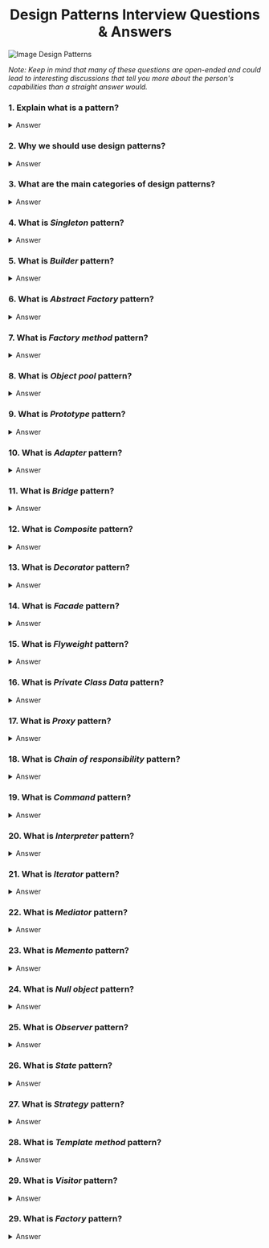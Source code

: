 <h1 align="center">
Design Patterns Interview Questions & Answers
</h1>

![Image Design Patterns](https://1.bp.blogspot.com/-FliyHYR2fYY/Xk3o0f4XOsI/AAAAAAAAdA4/SqBdGXG9rKY5XYtBUAxrZoKe6nBaXi2hACLcBGAsYHQ/s640/Design%2BPatterns%2Band%2Btheir%2Brelationship%2Bfor%2Bprogrammers%2Beducative.jpg)

_Note: Keep in mind that many of these questions are open-ended and could lead to interesting discussions that tell you more about the person's capabilities than a straight answer would._

### 1. Explain what is a pattern?

<details>
    <summary>
        Answer
    </summary>

Design Pattern is a typical solution to commonly occurring problem in software design. You could compare DP to a blueprint that can be taken and customized to solve a particular design problem in your code.

</details>

### 2. Why we should use design patterns?

<details>
    <summary>
        Answer
    </summary>

The most important reason is that patterns simplify the design and support of programs.

- Tried and tested solutions.
- Code unification - you create fewer bugs, since you use typical unified solutions where all hidden bugs have already been discovered.
- Universal programmers’ vocabulary - instead of explaining some problem you can use pattern name that will be enough for another developer to understand the problem.

</details>

### 3. What are the main categories of design patterns?

<details>
    <summary>
        Answer
    </summary>

- Creational: all about creating new objects.
- Structural: structuring your classes effectively, making the relationships minimal etc.
- Behavioral: These design patterns are specifically concerned with communication between objects.

</details>

### 4. What is _Singleton_ pattern?

<details>
    <summary>
        Answer
    </summary>

Ensure that your class have only one instance and provide a global pointer to access it.
Singleton pattern in Java is a pattern that allows only one instance of Singleton class available in the whole application. java.lang.Runtime is a good example of a Singleton pattern in Java. There are multiple ways to write thread-safe Singleton in Java, like by writing singleton using double-checked locking, by using static Singleton instance initialized during class loading. By the way, using Java enum to create thread-safe singleton is the most simple way.   
</details>

### 5. What is _Builder_ pattern?

<details>
    <summary>
        Answer
    </summary>

Separate construction of a complex object from its representation, so you can modify it and create different representations depending on your builder.

</details>

### 6. What is _Abstract Factory_ pattern?

<details>
    <summary>
        Answer
    </summary>

Interface for creating families of object related / dependent on each other without using a concrete classes.

</details>

### 7. What is _Factory method_ pattern?

<details>
    <summary>
        Answer
    </summary>

Interface method for creating an object but letting subclasses decide on what class will be instantiated.

</details>

### 8. What is _Object pool_ pattern?

<details>
    <summary>
        Answer
    </summary>
    
Special kind of factory, which main purpose is reusing/sharing objects, that creations is hard (e.g time consuming).
Client of object poll requests object, do some operation on it. After it finish it returns object to pool instead of destroy it.
Good example of implementation Object Pool pattern is [Thread pool from .NET Framework.](https://docs.microsoft.com/en-us/dotnet/api/system.threading.threadpool?view=netframework-4.7.2)

</details>

### 9. What is _Prototype_ pattern?

<details>
    <summary>
        Answer
    </summary>

Creating new objects by coping existing ones without compromising their internals.

</details>

### 10. What is _Adapter_ pattern?

<details>
    <summary>
        Answer
    </summary>

Adapter is a special object that converts calls sent by one object to the format that another object can understand. Adapter wraps one of the objects to hide the complexity of conversion happening behind the scenes.

</details>

### 11. What is _Bridge_ pattern?

<details>
    <summary>
        Answer
    </summary>

Structural design pattern that lets you split a giant class or a set of closely related classes into two separate hierarchies, abstraction and implementation, which can be developed independently of each other.

</details>

### 12. What is _Composite_ pattern?

<details>
    <summary>
        Answer
    </summary>

Composing objects into tree structures and allowing clients to work with them as if they were individual objects.

</details>

### 13. What is _Decorator_ pattern?

<details>
    <summary>
        Answer
    </summary>

Attaching new behaviors to the objects by placing them inside of a wrapper that contains those behaviors

</details>

### 14. What is _Facade_ pattern?

<details>
    <summary>
        Answer
    </summary>

The facade is a class that provides a simple interface to a complex subsystem containing dozens of classes. The facade may have limited functionality in comparison to working with subsystem directly. It includes only those features that clients care about.

</details>

### 15. What is _Flyweight_ pattern?

<details>
    <summary>
        Answer
    </summary>

Flyweight is a structural design pattern that lets you fit more objects into the available amount of RAM by sharing common parts of object state among multiple objects, instead of keeping it in each object.

</details>

### 16. What is _Private Class Data_ pattern?

<details>
    <summary>
        Answer
    </summary>

</details>

### 17. What is _Proxy_ pattern?

<details>
    <summary>
        Answer
    </summary>

Proxy is about creating a substitute class that has the same interface as an original service object. Upon receiving the request from a client, the proxy object creates an instance of a service object and delegate it all real work. Proxy actually creates object.

</details>

### 18. What is _Chain of responsibility_ pattern?

<details>
    <summary>
        Answer
    </summary>

</details>

### 19. What is _Command_ pattern?

<details>
    <summary>
        Answer
    </summary>
The command pattern is a behavioral design pattern that intends to encapsulate in an object all the data required for performing a given action (command), including what method to call, the method’s arguments, and the object to which the method belongs.

This model allows us to decouple objects that produce the commands from their consumers, so that’s why the pattern is commonly known as the producer-consumer pattern.
</details>

### 20. What is _Interpreter_ pattern?

<details>
    <summary>
        Answer
    </summary>

The interpreter pattern is a design pattern that specifies how to evaluate sentences in a language. The basic idea is to have a class for each symbol (terminal or nonterminal) in a specialized computer language. The syntax tree of a sentence in the language is an instance of the composite pattern and is used to evaluate (interpret) the sentence for a client.

</details>

### 21. What is _Iterator_ pattern?

<details>
    <summary>
        Answer
    </summary>
    
The Iterator pattern provides a mechanism to access the elements of an aggregate object or container sequentially without knowledge of the underlying structure of the object being iterated over. See the [C2 wiki Iterator pattern article](http://wiki.c2.com/?IteratorPattern) for further reading.

</details>

### 22. What is _Mediator_ pattern?

<details>
    <summary>
        Answer
    </summary>
The mediator pattern defines an object that encapsulates how a set of objects interact. This pattern is considered to be a behavioral pattern due to the way it can alter the program's running behavior.
With the mediator pattern, communication between objects is encapsulated within a mediator object. Objects no longer communicate directly with each other, but instead communicate through the mediator. This reduces the dependencies between communicating objects, thereby reducing coupling.
</details>

### 23. What is _Memento_ pattern?

<details>
    <summary>
        Answer
    </summary>
The memento pattern is a software design pattern that provides the ability to restore an object to its previous state (undo via rollback). 
The memento pattern is implemented with three objects: the originator, a caretaker and a memento. The originator is some object that has an internal state. The caretaker is going to do something to the originator, but wants to be able to undo the change. The caretaker first asks the originator for a memento object. Then it does whatever operation (or sequence of operations) it was going to do. To roll back to the state before the operations, it returns the memento object to the originator.
</details>

### 24. What is _Null object_ pattern?

<details>
    <summary>
        Answer
    </summary>

Null object is an object that has certain neutral ("do nothing") behavior. This design pattern describes the usage of such objects and their behavior.

In many OO languages objects can have null value and checking objects for absence of value (NULL value) can become very tedious and make the code more complex. Null object pattern allows developer incapsulate this checks by replacing NULL value with an object that "does nothing", removing special cases handling.

Futher reading: [Null object Pattern](https://en.wikipedia.org/wiki/Null_object_pattern)

</details>

### 25. What is _Observer_ pattern?

<details>
    <summary>
        Answer
    </summary>

Observer is design pattern in which one single object (Subject) notifies an open ended number of listener-objects (Observers) about any updates by calling their methods. Observer pattern widely adopted in event driven systems and lies in the base of MVC architectural pattern.

Simplest example of this pattern in python:
```python
class Observable:
    def __init__(self):
        self.__observers = []
    
    def register_observer(self, observer):
        self.__observers.append(observer)
    
    def notify_observers(self, *args, **kwargs):
        for observer in self.__observers:
            observer.notify(self, *args, **kwargs)

class Observer:
    def __init__(self, observable):
        observable.register_observer(self)
    
    def notify(self, observable, *args, **kwargs):
        print('Got', args, kwargs, 'From', observable)


subject = Observable()
observer = Observer(subject)
subject.notify_observers('test')
```

Further reading: [Observer pattern](https://en.wikipedia.org/wiki/Observer_pattern)

</details>

### 26. What is _State_ pattern?

<details>
    <summary>
        Answer
    </summary>
State is a behavorial pattern that allows it's behavior to be changed depending on what "state" it is in.
</details>

### 27. What is _Strategy_ pattern?

<details>
    <summary>
        Answer
    </summary>
Strategy is a behavioral software design pattern that enables selecting an algorithm at runtime. Instead of implementing a single algorithm directly, code receives run-time instructions as to which in a family of algorithms to use.
</details>

### 28. What is _Template method_ pattern?

<details>
    <summary>
        Answer
    </summary>
The template method pattern is a behavioral design pattern that defines the program skeleton of an algorithm in an operation, deferring some steps to subclasses.  Template method should be final so that the subclass can not override and change the steps of the algorithm. Still, the same time individual steps should be abstract, so that child classes can implement them.
</details>

### 29. What is _Visitor_ pattern?

<details>
    <summary>
        Answer
    </summary>
The visitor design pattern is a way of separating an algorithm from an object structure on which it operates. A practical result of this separation is the ability to add new operations to existent object structures without modifying the structures. It is one way to follow the open/closed principle.
In essence, the visitor allows adding new virtual functions to a family of classes, without modifying the classes.
</details>

### 29. What is _Factory_ pattern?

<details>
    <summary>
        Answer
    </summary>
    The Factory pattern in Java is a creation Java design pattern and favorite on many Java interviews. Factory pattern used to create an object by providing static factory methods. There are many advantages of providing factory methods like caching immutable objects, easy to introduce new objects, etc.
</details>
